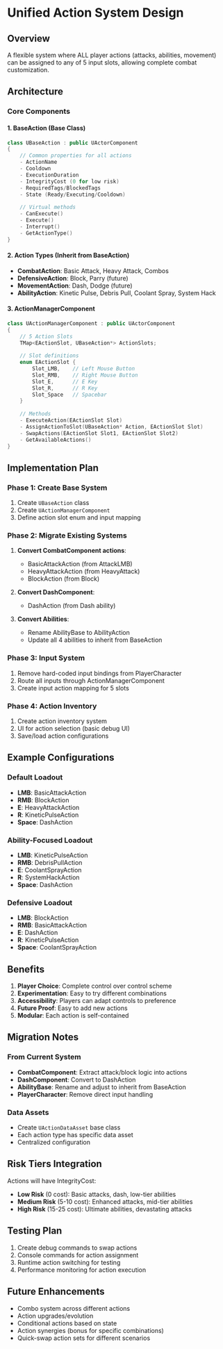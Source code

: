 # Unified Action System Design

## Overview
A flexible system where ALL player actions (attacks, abilities, movement) can be assigned to any of 5 input slots, allowing complete combat customization.

## Architecture

### Core Components

#### 1. BaseAction (Base Class)
```cpp
class UBaseAction : public UActorComponent
{
    // Common properties for all actions
    - ActionName
    - Cooldown
    - ExecutionDuration
    - IntegrityCost (0 for low risk)
    - RequiredTags/BlockedTags
    - State (Ready/Executing/Cooldown)
    
    // Virtual methods
    - CanExecute()
    - Execute()
    - Interrupt()
    - GetActionType()
}
```

#### 2. Action Types (Inherit from BaseAction)
- **CombatAction**: Basic Attack, Heavy Attack, Combos
- **DefensiveAction**: Block, Parry (future)
- **MovementAction**: Dash, Dodge (future)
- **AbilityAction**: Kinetic Pulse, Debris Pull, Coolant Spray, System Hack

#### 3. ActionManagerComponent
```cpp
class UActionManagerComponent : public UActorComponent
{
    // 5 Action Slots
    TMap<EActionSlot, UBaseAction*> ActionSlots;
    
    // Slot definitions
    enum EActionSlot {
        Slot_LMB,    // Left Mouse Button
        Slot_RMB,    // Right Mouse Button
        Slot_E,      // E Key
        Slot_R,      // R Key
        Slot_Space   // Spacebar
    }
    
    // Methods
    - ExecuteAction(EActionSlot Slot)
    - AssignActionToSlot(UBaseAction* Action, EActionSlot Slot)
    - SwapActions(EActionSlot Slot1, EActionSlot Slot2)
    - GetAvailableActions()
}
```

## Implementation Plan

### Phase 1: Create Base System
1. Create `UBaseAction` class
2. Create `UActionManagerComponent`
3. Define action slot enum and input mapping

### Phase 2: Migrate Existing Systems
1. **Convert CombatComponent actions**:
   - BasicAttackAction (from AttackLMB)
   - HeavyAttackAction (from HeavyAttack)
   - BlockAction (from Block)

2. **Convert DashComponent**:
   - DashAction (from Dash ability)

3. **Convert Abilities**:
   - Rename AbilityBase to AbilityAction
   - Update all 4 abilities to inherit from BaseAction

### Phase 3: Input System
1. Remove hard-coded input bindings from PlayerCharacter
2. Route all inputs through ActionManagerComponent
3. Create input action mapping for 5 slots

### Phase 4: Action Inventory
1. Create action inventory system
2. UI for action selection (basic debug UI)
3. Save/load action configurations

## Example Configurations

### Default Loadout
- **LMB**: BasicAttackAction
- **RMB**: BlockAction
- **E**: HeavyAttackAction
- **R**: KineticPulseAction
- **Space**: DashAction

### Ability-Focused Loadout
- **LMB**: KineticPulseAction
- **RMB**: DebrisPullAction
- **E**: CoolantSprayAction
- **R**: SystemHackAction
- **Space**: DashAction

### Defensive Loadout
- **LMB**: BlockAction
- **RMB**: BasicAttackAction
- **E**: DashAction
- **R**: KineticPulseAction
- **Space**: CoolantSprayAction

## Benefits
1. **Player Choice**: Complete control over control scheme
2. **Experimentation**: Easy to try different combinations
3. **Accessibility**: Players can adapt controls to preference
4. **Future Proof**: Easy to add new actions
5. **Modular**: Each action is self-contained

## Migration Notes

### From Current System
- **CombatComponent**: Extract attack/block logic into actions
- **DashComponent**: Convert to DashAction
- **AbilityBase**: Rename and adjust to inherit from BaseAction
- **PlayerCharacter**: Remove direct input handling

### Data Assets
- Create `UActionDataAsset` base class
- Each action type has specific data asset
- Centralized configuration

## Risk Tiers Integration
Actions will have IntegrityCost:
- **Low Risk** (0 cost): Basic attacks, dash, low-tier abilities
- **Medium Risk** (5-10 cost): Enhanced attacks, mid-tier abilities  
- **High Risk** (15-25 cost): Ultimate abilities, devastating attacks

## Testing Plan
1. Create debug commands to swap actions
2. Console commands for action assignment
3. Runtime action switching for testing
4. Performance monitoring for action execution

## Future Enhancements
- Combo system across different actions
- Action upgrades/evolution
- Conditional actions based on state
- Action synergies (bonus for specific combinations)
- Quick-swap action sets for different scenarios